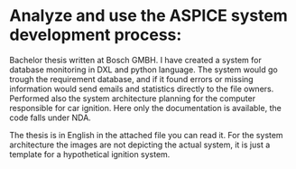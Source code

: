 # Analyze and use the ASPICE system development process:

Bachelor thesis written at Bosch GMBH. I have created a system for database monitoring in DXL and python language. The system would go trough the requirement database, and if it found errors or missing information would send emails and statistics directly to the file owners. Performed also the system architecture planning for the computer responsible for car ignition. Here only the documentation is available, the code falls under NDA.

The thesis is in English in the attached file you can read it. For the system architecture the images are not depicting the actual system, it is just a template for a hypothetical ignition system.
